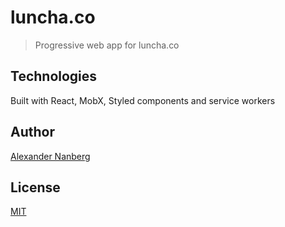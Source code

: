 # luncha.co
> Progressive web app for luncha.co 

## Technologies 
Built with React, MobX, Styled components and service workers

## Author
[Alexander Nanberg](https://alexandernanberg.com)

## License 
[MIT](license)
